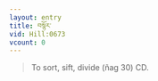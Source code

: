 ```yaml
---
layout: entry
title: བསྙོར་
vid: Hill:0673
vcount: 0
---
```

> To sort, sift, divide (ñag 30) CD\.

